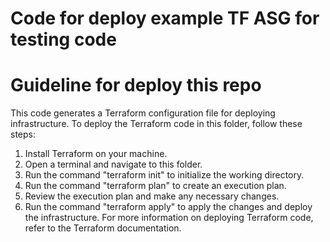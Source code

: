 
# Code for deploy example TF ASG for testing code

# Guideline for deploy this repo

This code generates a Terraform configuration file for deploying infrastructure.
To deploy the Terraform code in this folder, follow these steps:
1. Install Terraform on your machine.
2. Open a terminal and navigate to this folder.
3. Run the command "terraform init" to initialize the working directory.
4. Run the command "terraform plan" to create an execution plan.
5. Review the execution plan and make any necessary changes.
6. Run the command "terraform apply" to apply the changes and deploy the infrastructure.
For more information on deploying Terraform code, refer to the Terraform documentation.